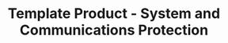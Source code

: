 ---
permalink: /product-documents/template-product/nist-800-53/sc/
layout: control_response
title: Template Product - System and Communications Protection
category: Product Documents
lead: |
  Control responses for NIST 800-53 rev4.
subnav:
  data: components.template-product.policies.SC-Systems_and_Communications_Protection.component
  href: ['#%', control_key]
  text: control_key
product_info:
  name: Template Product
  opencontrol_component: template-product
  control_family: SC-Systems_and_Communications_Protection
---